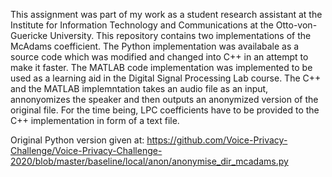 This assignment was part of my work as a student research assistant at the Institute for Information Technology and Communications at the Otto-von-Guericke University. 
This repository contains two implementations of the McAdams coefficient. The Python implementation was availabale as a source code which was modified and changed into C++ in an attempt to make it faster. The MATLAB code implementation was implemented to be used as a learning aid in the Digital Signal Processing Lab course. 
The C++ and the MATLAB implemntation takes an audio file as an input, annonyomizes the speaker and then outputs an anonymized version of the original file. For the time being, LPC coefficients have to be provided to the C++ implementation in form of a text file.

Original Python version given at: https://github.com/Voice-Privacy-Challenge/Voice-Privacy-Challenge-2020/blob/master/baseline/local/anon/anonymise_dir_mcadams.py
